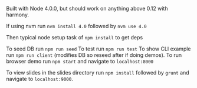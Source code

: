 Built with Node 4.0.0, but should work on anything above 0.12 with
harmony.

If using nvm run `nvm install 4.0` followed by `nvm use 4.0`

Then typical node setup task of `npm install` to get deps

To seed DB run `npm run seed`
To test run `npm run test`
To show CLI example run `npm run client` (modifies DB so reseed after if
doing demos).
To run browser demo run `npm start` and navigate to `localhost:8000`

To view slides in the slides directory run
`npm install` followed by `grunt` and navigate to `localhost:9000`.
